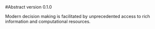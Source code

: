 #Abstract
version 0.1.0

Modern decision making is facilitated by unprecedented access to rich information and computational resources. 

